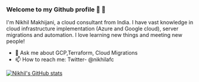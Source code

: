 ### Welcome to my Github profile 👋 👋

I'm Nikhil Makhijani, a cloud consultant from India. I have vast knowledge in cloud infrastructure implementation (Azure and Google cloud), server migrations and automation. I love learning new things and meeting new people! 

- 💬 Ask me about GCP,Terraform, Cloud Migrations 
- 📫 How to reach me: Twitter- @nikhilafc

[![Nikhil's GitHub stats](https://github-readme-stats.vercel.app/api?username=nikhilmakhijani)](https://github.com/anuraghazra/github-readme-stats)

